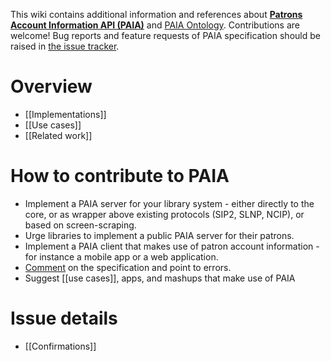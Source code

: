 This wiki contains additional information and references about **[Patrons Account Information API (PAIA)](http://gbv.github.io/paia)** and [PAIA Ontology](http://purl.org/ontology/paia). Contributions are welcome! Bug reports and feature requests of PAIA specification should be raised in [the issue tracker](https://github.com/gbv/paia/issues).

# Overview
* [[Implementations]]
* [[Use cases]]
* [[Related work]]

# How to contribute to PAIA

* Implement a PAIA server for your library system - either directly to
  the core, or as wrapper above existing protocols (SIP2, SLNP, NCIP), or
  based on screen-scraping.
* Urge libraries to implement a public PAIA server for their patrons.
* Implement a PAIA client that makes use of patron account information -
  for instance a mobile app or a web application.
* [Comment](https://github.com/gbv/paia/issues) on the specification and point to errors.
* Suggest [[use cases]], apps, and mashups that make use of PAIA

# Issue details

* [[Confirmations]]
